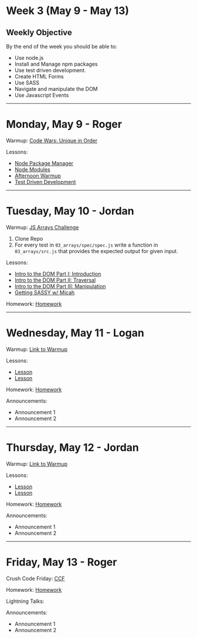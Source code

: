 # Week 3 (May 9 - May 13)
## Weekly Objective

By the end of the week you should be able to:

- Use node.js
- Install and Manage npm packages
- Use test driven development.
- Create HTML Forms
- Use SASS
- Navigate and manipulate the DOM
- Use Javascript Events

---

# Monday, May 9 - Roger

Warmup: [Code Wars: Unique in Order](http://www.codewars.com/kata/unique-in-order)

Lessons:

- [Node Package Manager](https://workbook.galvanize.com/cohorts/68/articles/3747)
- [Node Modules](https://workbook.galvanize.com/cohorts/68/articles/3746)
- [Afternoon Warmup](https://github.com/gSchool/g27-warmup-strings)
- [Test Driven Development](https://workbook.galvanize.com/cohorts/68/articles/3097)

---

# Tuesday, May 10 - Jordan

Warmup: [JS Arrays Challenge](https://github.com/gSchool/javascript-challenges)

1. Clone Repo
1. For every test in `03_arrays/spec/spec.js` write a function in `03_arrays/src.js` that provides the expected output for given input.

Lessons:


- [Intro to the DOM Part I: Introduction](https://workbook.galvanize.com/cohorts/68/articles/3092)
- [Intro to the DOM Part II: Traversal](https://workbook.galvanize.com/cohorts/68/articles/3748)
- [Intro to the DOM Part III: Manipulation](https://workbook.galvanize.com/cohorts/68/articles/3749)
- [Getting SASSY w/ Micah](https://workbook.galvanize.com/cohorts/68/articles/3149)

Homework: [Homework](todo)

---

# Wednesday, May 11 - Logan

Warmup: [Link to Warmup](http://github.com/gSchool)

Lessons:

- [Lesson](https://workbook.galvanize.com/cohorts/68/student_dashboard)
- [Lesson](https://workbook.galvanize.com/cohorts/68/student_dashboard)

Homework: [Homework](https://workbook.galvanize.com/cohorts/68/student_dashboard)

Announcements:

- Announcement 1
- Announcement 2

---

# Thursday, May 12 - Jordan

Warmup: [Link to Warmup](http://github.com/gSchool)

Lessons:

- [Lesson](https://workbook.galvanize.com/cohorts/68/student_dashboard)
- [Lesson](https://workbook.galvanize.com/cohorts/68/student_dashboard)

Homework: [Homework](https://workbook.galvanize.com/cohorts/68/student_dashboard)

Announcements:

- Announcement 1
- Announcement 2

---

# Friday, May 13 - Roger

Crush Code Friday: [CCF](https://workbook.galvanize.com/cohorts/68/student_dashboard)

Homework: [Homework](https://workbook.galvanize.com/cohorts/68/student_dashboard)

Lightning Talks:

Announcements:

- Announcement 1
- Announcement 2
